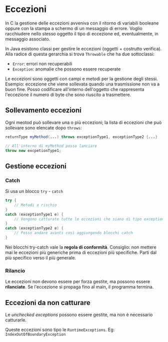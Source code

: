 # Eccezioni
In C la gestione delle eccezioni avveniva con il ritorno di variabili booleane oppure con la stampa a schermo di un messaggio di errore.
Voglio racchiudere nello stesso oggetto il tipo di eccezione ed, eventualmente, in messaggio associato.

In Java esistono classi per gestire le eccezioni (oggetti + costrutto verifica).
Alla radice di questa gerarchia si trova `Throwable` che ha due sottoclassi:
- `Error`: errori non recuperabili
- `Exception`: anomalie che possono essere recuperate

Le eccezioni sono oggetti con campi e metodi per la gestione degli stessi.
Esempio: eccezione che viene sollevata quando una trasmissione non va a buon fine. Posso codificare all'interno dell'oggetto che rappresenta l'eccezione il numero di byte che sono riuscito a trasmettere.

## Sollevamento eccezioni
Ogni meotod può sollevare una o più eccezioni; la lista di eccezioni che può sollevare sono elencate dopo `throws`:
```java
returnType myMethod(...) throws exceptionType1, exceptionType2 {...}

// All'interno di myMethod posso lanciare
throw new excpetionType1;
```

## Gestione eccezioni
### Catch
Si usa un blocco `try` - `catch`

```java
try {
	// Metodi a rischio
}
catch (exceptionType1 e) {
	// Vengono catturate tutte le eccezioni che siano di tipo exceptionType1 o sue sottoclassi
}
catch (exceptionType2 e) {
	// Posso andare avanti così aggiungendo blocchi catch
}
```

Nei blocchi try-catch vale la **regola di conformità**. Consiglio: non mettere mai le eccezioni più generiche prima di eccezioni più specifiche. Parti dal più specifico verso il più generale.

### Rilancio
Le eccezioni non devono essere per forza gestite, ma possono essere **rilanciate**.
Se l'eccezione si propaga fino al main, il programma termina.

## Eccezioni da non catturare
Le *unchecked exceptions* possono essere gestite, ma non è necessario catturarle.

Queste eccezioni sono tipo le `RuntimeExceptions`. Eg: `IndexOutOfBoundaryException`

